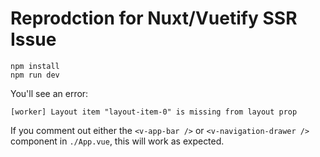 # Reprodction for Nuxt/Vuetify SSR Issue
```
npm install
npm run dev
```
You'll see an error:

`[worker] Layout item "layout-item-0" is missing from layout prop`

If you comment out either the `<v-app-bar />` or `<v-navigation-drawer />` component in `./App.vue`, this will work as expected.
